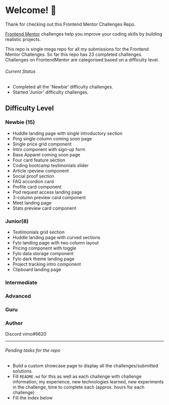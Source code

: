 # Welcome! 👋

Thank for checking out this Frontend Mentor Challenges Repo. 

[Frontend Mentor](https://www.frontendmentor.io) challenges help you improve your coding skills by building realistic projects.

This repo is single mega repo for all my submissions for the Frontend Mentor Challenges.
So far this repo has 23 completed challenges. 
Challenges on FrontendMentor are categorised based on a difficulty level. 

######  Current Status

- Completed all the 'Newbie' difficulty challenges.
- Started 'Junior' difficulty challenges.


## Difficulty Level

### Newbie (15)
  - Huddle landing page with single introductory section
  - Ping single column coming soon page
  - Single price grid component
  - Intro component with sign-up form
  - Base Apparel coming soon page
  - Four card feature section
  - Coding bootcamp testimonials slider
  - Article rpeview component
  - Social proof section
  - FAQ accordion card
  - Profile card component
  - Pod request access landing page
  - 3-column preview card component
  - Meet landing page
  - Stats preview card component

### Junior(8)
  - Testimonials grid section
  - Huddle landing page with curved sections
  - Fylo landing page with two column layout
  - Pricing component with toggle
  - Fylo data storage component
  - Fylo dark theme landing page
  - Project tracking intro component
  - Clipboard landing page

### Intermediate

### Advanced

### Guru

### Author 

Discord vimo#6620

---

###### Pending tasks for the repo

- Build a custom showcase page  to display all the challenges/submitted solutions. 
- Fill `README.md` for this as well as each challenge with  challenge information, my experience, new technologies learned, new experiments in the challenge, time to complete each (approx. hours for each challenge)
- Fill the index below
